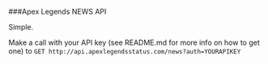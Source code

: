 ###Apex Legends NEWS API

Simple.

Make a call with your API key (see README.md for more info on how to get one) to
`GET http://api.apexlegendsstatus.com/news?auth=YOURAPIKEY`
